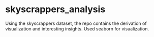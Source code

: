 # skyscrappers_analysis
Using the skyscrappers dataset, the repo contains the derivation of visualization and interesting insights. 
Used seaborn for visualization.
